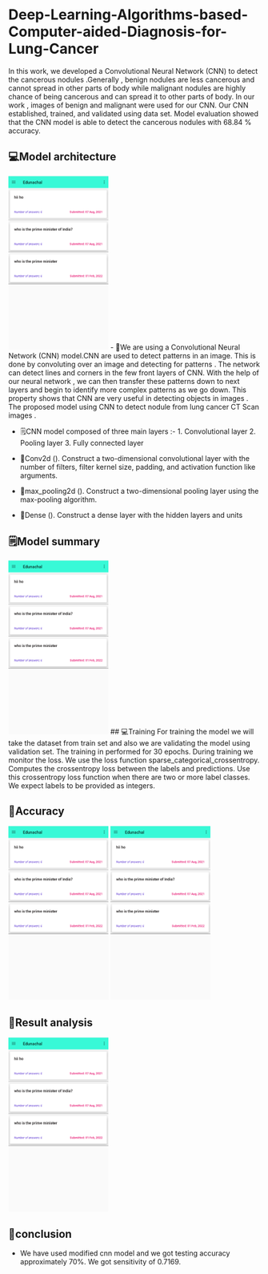 # Deep-Learning-Algorithms-based-Computer-aided-Diagnosis-for-Lung-Cancer
In this work, we developed a Convolutional Neural Network (CNN) to detect the cancerous nodules .Generally , benign nodules are less cancerous and cannot spread in other parts of body while malignant nodules are highly chance of being cancerous and can spread it to other parts of body. In our work , images of benign and malignant were used  for our CNN. Our CNN established, trained, and validated using data set. Model evaluation showed that the CNN model is able to detect the cancerous nodules with 68.84 % accuracy.
## 💻Model architecture
<img src="https://github.com/manvitharoy123/Current_affairs_app/blob/master/10.png" width="200" title="hover text">
- 📍We are using a Convolutional Neural Network (CNN) model.CNN are used to detect  patterns in an image. This is done by convoluting over an image and detecting for patterns . The network can detect lines and corners in the few front layers of CNN. With the help of  our neural network ,  we can then transfer these patterns down to next layers and begin to identify more complex patterns as we go down. This property shows that CNN are very useful  in detecting objects in images . 
The proposed model using CNN to detect nodule  from lung cancer CT Scan images .

- 🗒️CNN model composed of three main layers :-
      1.	Convolutional layer
      2.	Pooling layer
      3.	Fully connected layer

- 🌟Conv2d (). Construct a two-dimensional convolutional layer with the number of filters, filter kernel size, padding, and activation function like arguments.
- 💬max_pooling2d (). Construct a two-dimensional pooling layer using the max-pooling algorithm.
- 🤜Dense (). Construct a dense layer with the hidden layers and units

## 🗒️Model summary
<img src="https://github.com/manvitharoy123/Current_affairs_app/blob/master/10.png" width="200" title="hover text">
## 💻Training
For training the model we will take the dataset from train set and also we are validating the model using validation set.
The training in performed for 30 epochs.
During training we monitor the loss.
We use the loss function sparse_categorical_crossentropy.
Computes the crossentropy loss between the labels and predictions.
Use this crossentropy loss function when there are two or more label classes. We expect labels to be provided as integers.

## 📍Accuracy
<img src="https://github.com/manvitharoy123/Current_affairs_app/blob/master/10.png" width="200" title="hover text">
<img src="https://github.com/manvitharoy123/Current_affairs_app/blob/master/10.png" width="200" title="hover text">

## 📍Result analysis
<img src="https://github.com/manvitharoy123/Current_affairs_app/blob/master/10.png" width="200" title="hover text">

## 🤜conclusion
- We  have used modified cnn model and we got testing accuracy approximately 70%. We got sensitivity of 0.7169.

